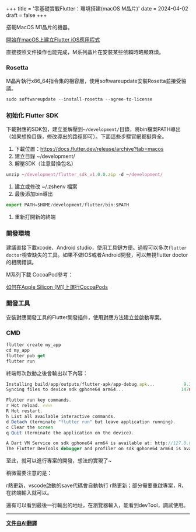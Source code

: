  +++
title = '零基礎實戰Flutter：環境搭建(macOS M晶片)'
date = 2024-04-02
draft = false
+++

搭載MacOS M1晶片的機器。

[開始在macOS上建立Flutter iOS應用程式](https://docs.flutter.dev/get-started/install/macos/mobile-ios?tab=download)

直接按照文件操作也能完成，M系列晶片在安裝某些依賴時略顯麻煩。

### Rosetta

M晶片執行x86_64指令集的相容層，使用softwareupdate安裝Rosetta並接受協議。

```jsx
sudo softwareupdate --install-rosetta --agree-to-license
```

### **初始化 Flutter SDK**

下載對應的SDK包，建立並解壓到`~/development/`目錄，將bin檔案PATH導出（如果想換目錄，修改導出的路徑即可）。下面這些步驟官網都挺齊全。

1. 下載位置：https://docs.flutter.dev/release/archive?tab=macos 
2. 建立目錄 ~/development/ 
3. 解壓SDK（注意替換包名）

```jsx
unzip ~/development/flutter_sdk_v1.0.0.zip -d ~/development/
```

1. 建立或修改 ~/.zshenv 檔案
2. 最後添加bin導出

```jsx
export PATH=$HOME/development/flutter/bin:$PATH
```

1. 重新打開新的終端

### 開發環境

建議直接下載xcode、Android studio，使用工具鏈方便。過程可以多次`flutter doctor`檢查缺失的工具。如果不做IOS或者Android開發，可以無視flutter doctor的相關錯誤。

M系列下載 CocoaPod參考：

[如何在Apple Silicon (M1)上運行CocoaPods](https://stackoverflow.com/questions/64901180/how-to-run-cocoapods-on-apple-silicon-m1)

### 開發工具

安裝對應開發工具的Flutter開發插件，使用對應方法建立並啟動專案。

### CMD

```jsx
flutter create my_app
cd my_app
flutter pub get
flutter run
```

終端每次啟動之後會輸出以下內容：

```jsx
Installing build/app/outputs/flutter-apk/app-debug.apk...           9.3s
Syncing files to device sdk gphone64 arm64...                      147ms

Flutter run key commands.
r Hot reload. 🔥🔥🔥
R Hot restart.
h List all available interactive commands.
d Detach (terminate "flutter run" but leave application running).
c Clear the screen
q Quit (terminate the application on the device).

A Dart VM Service on sdk gphone64 arm64 is available at: http://127.0.0.1:56456/1Aldd0I28OM=/
The Flutter DevTools debugger and profiler on sdk gphone64 arm64 is available at: http://127.0.0.1:9100?uri=http://127.0.0.1:56456/1Aldd0I28OM=/
```
至此，就可以進行專案的開發，想法的實現了~

稍微需要注意的是：

r熱更新，vscode啟動的save代碼會自動執行 r熱更新；部分需要重啟專案，R，在終端輸入就可以。

還有可以看到最後一行輸出的地址，在瀏覽器輸入，能看到devTool，調試使用。

----
<!-- [下一篇：專案開發的一些過程](https://juejin.cn/post/7355389990531416116) -->

__[文件由AI翻譯](/posts/blog/autotranslate/)__